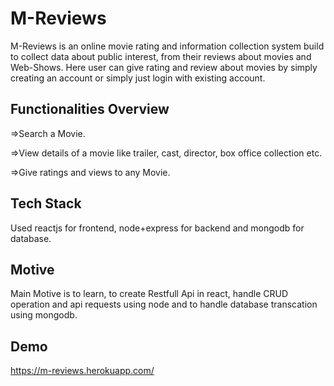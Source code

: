 
# M-Reviews

M-Reviews is an online movie rating and information collection
system build to collect data about public interest, from their reviews
about movies and Web-Shows. Here user can give rating and review
about movies by simply creating an account or simply just login with
existing account.

## Functionalities Overview
=>Search a Movie.

=>View details of a movie like trailer, cast, director, box office collection etc.

=>Give ratings and views to any Movie.


## Tech Stack
Used reactjs for frontend, node+express for backend and mongodb for database.

## Motive
Main Motive is to learn, to create Restfull Api in react, handle CRUD operation and api requests using node and to handle database transcation using mongodb.

## Demo
https://m-reviews.herokuapp.com/

